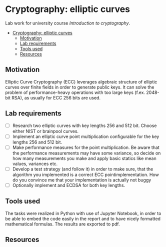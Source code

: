 # Cryptography: elliptic curves

Lab work for university course _Introduction to cryptography_.

<!-- TOC -->

- [Cryptography: elliptic curves](#cryptography-elliptic-curves)
  - [Motivation](#motivation)
  - [Lab requirements](#lab-requirements)
  - [Tools used](#tools-used)
  - [Resources](#resources)

<!-- /TOC -->

## Motivation

Elliptic Curve Cryptography (ECC) leverages algebraic structure of elliptic curves over finite fields in order to generate public keys. It can solve the problem of performance-heavy operations with too large keys (f.ex. 2048-bit RSA), as usually for ECC 256 bits are used.

## Lab requirements

- [ ] Research two elliptic curves with key lengths 256 and 512 bit. Choose either NIST or brainpool curves.
- [ ] Implement an elliptic curve point multiplication configurable for the key lengths 256 and 512 bit.
- [ ] Make performance measures for the point multiplication. Be aware that the performance measurements may have some variance, so decide on how many measurements you make and apply basic statics like mean values, variances etc.
- [ ] Develop a test strategy (and follow it) in order to make sure, that the algorithm you implemented is a correct ECC pointimplementation. How do you convince me that your implementation is actually not buggy
- [ ] Optionally implement and ECDSA for both key lengths.

## Tools used

The tasks were realized in Python with use of Jupyter Notebook, in order to be able to embed the code easily in the report and to have nicely formatted mathematical formulas. The results are exported to pdf.

## Resources

